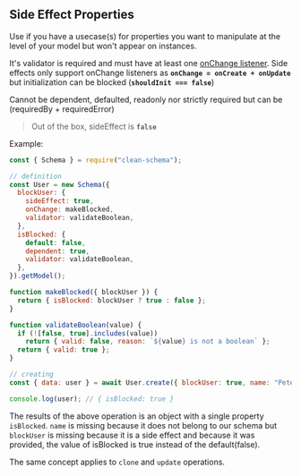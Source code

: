 ## Side Effect Properties

Use if you have a usecase(s) for properties you want to manipulate at the level of your model but won't appear on instances.

It's validator is required and must have at least one [onChange listener](./life-cycles.md#onchange). Side effects only support onChange listeners as **`onChange = onCreate + onUpdate`** but initialization can be blocked (**`shouldInit === false`**)

Cannot be dependent, defaulted, readonly nor strictly required but can be (requiredBy + requiredError)

> Out of the box, sideEffect is **`false`**

Example:

```js
const { Schema } = require("clean-schema");

// definition
const User = new Schema({
  blockUser: {
    sideEffect: true,
    onChange: makeBlocked,
    validator: validateBoolean,
  },
  isBlocked: {
    default: false,
    dependent: true,
    validator: validateBoolean,
  },
}).getModel();

function makeBlocked({ blockUser }) {
  return { isBlocked: blockUser ? true : false };
}

function validateBoolean(value) {
  if (![false, true].includes(value))
    return { valid: false, reason: `${value} is not a boolean` };
  return { valid: true };
}

// creating
const { data: user } = await User.create({ blockUser: true, name: "Peter" });

console.log(user); // { isBlocked: true }
```

The results of the above operation is an object with a single property `isBlocked`. `name` is missing because it does not belong to our schema but `blockUser` is missing because it is a side effect and because it was provided, the value of isBlocked is true instead of the default(false).

The same concept applies to `clone` and `update` operations.
